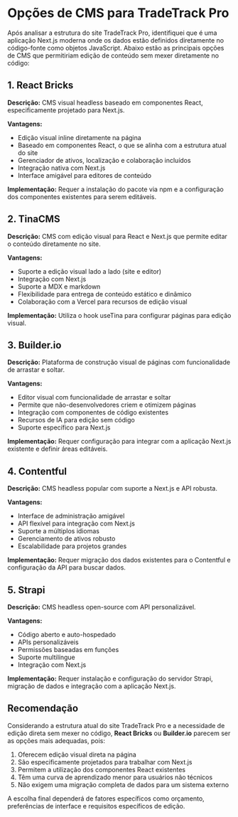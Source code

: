 # Opções de CMS para TradeTrack Pro

Após analisar a estrutura do site TradeTrack Pro, identifiquei que é uma aplicação Next.js moderna onde os dados estão definidos diretamente no código-fonte como objetos JavaScript. Abaixo estão as principais opções de CMS que permitiriam edição de conteúdo sem mexer diretamente no código:

## 1. React Bricks

**Descrição:** CMS visual headless baseado em componentes React, especificamente projetado para Next.js.

**Vantagens:**
- Edição visual inline diretamente na página
- Baseado em componentes React, o que se alinha com a estrutura atual do site
- Gerenciador de ativos, localização e colaboração incluídos
- Integração nativa com Next.js
- Interface amigável para editores de conteúdo

**Implementação:** Requer a instalação do pacote via npm e a configuração dos componentes existentes para serem editáveis.

## 2. TinaCMS

**Descrição:** CMS com edição visual para React e Next.js que permite editar o conteúdo diretamente no site.

**Vantagens:**
- Suporte a edição visual lado a lado (site e editor)
- Integração com Next.js
- Suporte a MDX e markdown
- Flexibilidade para entrega de conteúdo estático e dinâmico
- Colaboração com a Vercel para recursos de edição visual

**Implementação:** Utiliza o hook useTina para configurar páginas para edição visual.

## 3. Builder.io

**Descrição:** Plataforma de construção visual de páginas com funcionalidade de arrastar e soltar.

**Vantagens:**
- Editor visual com funcionalidade de arrastar e soltar
- Permite que não-desenvolvedores criem e otimizem páginas
- Integração com componentes de código existentes
- Recursos de IA para edição sem código
- Suporte específico para Next.js

**Implementação:** Requer configuração para integrar com a aplicação Next.js existente e definir áreas editáveis.

## 4. Contentful

**Descrição:** CMS headless popular com suporte a Next.js e API robusta.

**Vantagens:**
- Interface de administração amigável
- API flexível para integração com Next.js
- Suporte a múltiplos idiomas
- Gerenciamento de ativos robusto
- Escalabilidade para projetos grandes

**Implementação:** Requer migração dos dados existentes para o Contentful e configuração da API para buscar dados.

## 5. Strapi

**Descrição:** CMS headless open-source com API personalizável.

**Vantagens:**
- Código aberto e auto-hospedado
- APIs personalizáveis
- Permissões baseadas em funções
- Suporte multilíngue
- Integração com Next.js

**Implementação:** Requer instalação e configuração do servidor Strapi, migração de dados e integração com a aplicação Next.js.

## Recomendação

Considerando a estrutura atual do site TradeTrack Pro e a necessidade de edição direta sem mexer no código, **React Bricks** ou **Builder.io** parecem ser as opções mais adequadas, pois:

1. Oferecem edição visual direta na página
2. São especificamente projetados para trabalhar com Next.js
3. Permitem a utilização dos componentes React existentes
4. Têm uma curva de aprendizado menor para usuários não técnicos
5. Não exigem uma migração completa de dados para um sistema externo

A escolha final dependerá de fatores específicos como orçamento, preferências de interface e requisitos específicos de edição.
